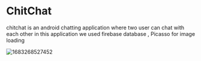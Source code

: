 # ChitChat
chitchat is an android  chatting application where two user can chat with each other 
in this application we used firebase database ,  Picasso for image loading



![1683268527452](https://user-images.githubusercontent.com/113298094/236392290-a67153ee-8e87-41c3-bb28-dc959469e13e.jpg)
